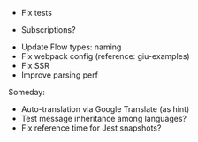 * Fix tests
- Subscriptions?
* Update Flow types: naming
* Fix webpack config (reference: giu-examples)
* Fix SSR
* Improve parsing perf

Someday:

* Auto-translation via Google Translate (as hint)
* Test message inheritance among languages?
* Fix reference time for Jest snapshots?
